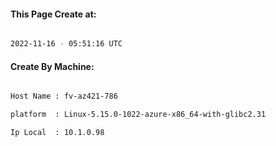
   
#### This Page Create at:

```bash

2022-11-16 - 05:51:16 UTC

```

#### Create By Machine:

```bash

Host Name : fv-az421-786

platform  : Linux-5.15.0-1022-azure-x86_64-with-glibc2.31

Ip Local  : 10.1.0.98

```

